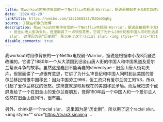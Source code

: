 ```yaml
---
title: 我workout时用作背景的一个Netflix电视剧-Warrior，据说是根据李小龙8页自述改编的。它讲了1880年一个从大清国到旧金山唐人街的中国人和中国黑道及爱尔兰帮派斗...
date: '2024-02-29'
linkTitle: https://weibo.com/1251560221/O2Qm05qKg
source: 子陵在听歌的微博
description: 我workout时用作背景的一个Netflix电视剧-Warrior，据说是根据李小龙8页自述改编的。它讲了1880年一个从大清国到旧金山唐人街的中国人和中国黑道及爱尔兰帮派斗争的故事。虽然这是蠢到不能再蠢的stereotype
  - 旧金山唐人街功夫片，但里面讲了一点很有意思，它讲了为什么19世纪和中国人同时到达美国的爱尔兰移民憎恨中国移民：因为中国劳工996，但工资只有爱尔兰劳工的1/3，所以引起了爱尔兰移民的愤怒。这简直就是映射现在的美国移民矛盾。而后我把这个截屏发给了一个在旧金山的爱尔兰裔朋友，觉得150年后一个中国人和一个爱尔兰人依然在旧金山做同行，很有趣。<br><br>另外，chink是一个racial
  slur， 这里因为是“历史剧”，所以用了这个racial slur。<img style="" src="https://tvax3.sinaimg ...
disable_comments: true
---
```

我workout时用作背景的一个Netflix电视剧-Warrior，据说是根据李小龙8页自述改编的。它讲了1880年一个从大清国到旧金山唐人街的中国人和中国黑道及爱尔兰帮派斗争的故事。虽然这是蠢到不能再蠢的stereotype - 旧金山唐人街功夫片，但里面讲了一点很有意思，它讲了为什么19世纪和中国人同时到达美国的爱尔兰移民憎恨中国移民：因为中国劳工996，但工资只有爱尔兰劳工的1/3，所以引起了爱尔兰移民的愤怒。这简直就是映射现在的美国移民矛盾。而后我把这个截屏发给了一个在旧金山的爱尔兰裔朋友，觉得150年后一个中国人和一个爱尔兰人依然在旧金山做同行，很有趣。<br><br>另外，chink是一个racial slur， 这里因为是“历史剧”，所以用了这个racial slur。<img style="" src="https://tvax3.sinaimg ...